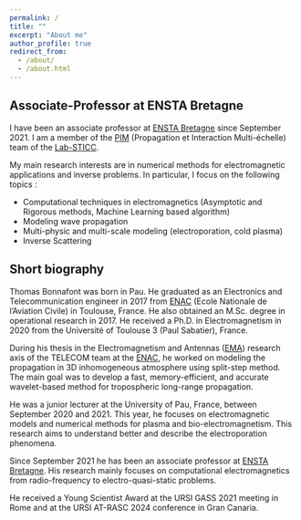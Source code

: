 ```yaml
---
permalink: /
title: ""
excerpt: "About me"
author_profile: true
redirect_from: 
  - /about/
  - /about.html
---
```


<h2><B>Associate-Professor at ENSTA Bretagne</B></h2>

I have been an associate professor at <a href="https://www.ensta-bretagne.fr/fr">ENSTA Bretagne</a> since September 2021. I am a member of the <a href="https://labsticc.fr/fr/equipes/pim">PIM</a> (Propagation et Interaction Multi-échelle) team of the <a href="https://labsticc.fr/fr">Lab-STICC</a>.

My main research interests are in numerical methods for electromagnetic applications and inverse problems. In particular, I focus on the following topics :
<ul>
  <li>Computational techniques in electromagnetics (Asymptotic and Rigorous methods, Machine Learning based algorithm)</li>
  <li>Modeling wave propagation</li>
  <li>Multi-physic and multi-scale modeling (electroporation, cold plasma)</li>
  <li>Inverse Scattering</li>
</ul>

<h2><B>Short biography</B></h2>
Thomas Bonnafont was born in Pau. He graduated as an Electronics and Telecommunication engineer in 2017 from <a href="https://www.enac.fr/fr">ENAC</a> (Ecole Nationale de l’Aviation Civile) in Toulouse, France. He also obtained an M.Sc. degree in operational research in 2017. He received a Ph.D. in Electromagnetism in 2020 from the Université of Toulouse 3 (Paul Sabatier), France.

During his thesis in the Electromagnetism and Antennas (<a href="https://ema.recherche.enac.fr/">EMA</a>) research axis of the TELECOM team at the <a href="https://www.enac.fr/fr">ENAC</a>, he worked on modeling the propagation in 3D inhomogeneous atmosphere using split-step method. The main goal was to develop a fast, memory-efficient, and accurate wavelet-based method for tropospheric long-range propagation.

He was a junior lecturer at the University of Pau, France, between September 2020 and 2021. This year, he focuses on electromagnetic models and numerical methods for plasma and bio-electromagnetism. This research aims to understand better and describe the electroporation phenomena.

Since September 2021 he has been an associate professor at <a href="https://www.ensta-bretagne.fr/fr">ENSTA Bretagne</a>. His research mainly focuses on computational electromagnetics from radio-frequency to electro-quasi-static problems.

He received a Young Scientist Award at the URSI GASS 2021 meeting in Rome and at the URSI AT-RASC 2024 conference in Gran Canaria.
